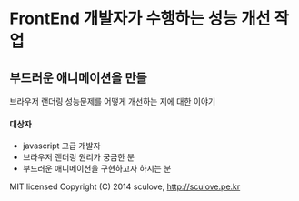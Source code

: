 # FrontEnd 개발자가 수행하는 성능 개선 작업 
## 부드러운 애니메이션을 만들 ##

브라우저 랜더링 성능문제를 어떻게 개선하는 지에 대한 이야기

#### 대상자
- javascript 고급 개발자
- 브라우저 랜더링 원리가 궁금한 분
- 부드러운 애니메이션을 구현하고자 하시는 분

MIT licensed
Copyright (C) 2014 sculove, http://sculove.pe.kr
